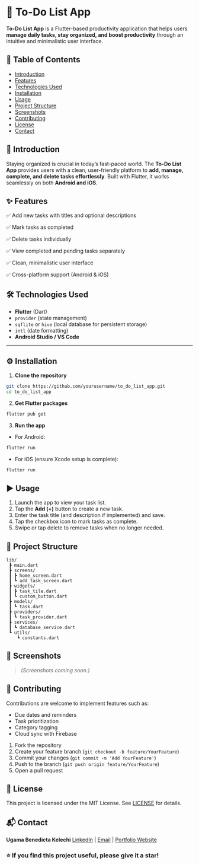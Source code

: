 
# 📝 To-Do List App

**To-Do List App** is a Flutter-based productivity application that helps users **manage daily tasks, stay organized, and boost productivity** through an intuitive and minimalistic user interface.



## 📑 Table of Contents

* [Introduction](#introduction)
* [Features](#features)
* [Technologies Used](#technologies-used)
* [Installation](#installation)
* [Usage](#usage)
* [Project Structure](#project-structure)
* [Screenshots](#screenshots)
* [Contributing](#contributing)
* [License](#license)
* [Contact](#contact)



## 📝 Introduction

Staying organized is crucial in today’s fast-paced world. The **To-Do List App** provides users with a clean, user-friendly platform to **add, manage, complete, and delete tasks effortlessly**. Built with Flutter, it works seamlessly on both **Android and iOS**.



## ✨ Features

✅ Add new tasks with titles and optional descriptions

✅ Mark tasks as completed

✅ Delete tasks individually

✅ View completed and pending tasks separately

✅ Clean, minimalistic user interface

✅ Cross-platform support (Android & iOS)



## 🛠️ Technologies Used

* **Flutter** (Dart)
* `provider` (state management)
* `sqflite` or `hive` (local database for persistent storage)
* `intl` (date formatting)
* **Android Studio / VS Code**

---

## ⚙️ Installation

1. **Clone the repository**

```bash
git clone https://github.com/yourusername/to_do_list_app.git
cd to_do_list_app
```

2. **Get Flutter packages**

```bash
flutter pub get
```

3. **Run the app**

* For Android:

```bash
flutter run
```

* For iOS (ensure Xcode setup is complete):

```bash
flutter run
```



## ▶️ Usage

1. Launch the app to view your task list.
2. Tap the **Add (+)** button to create a new task.
3. Enter the task title (and description if implemented) and save.
4. Tap the checkbox icon to mark tasks as complete.
5. Swipe or tap delete to remove tasks when no longer needed.



## 📁 Project Structure

```
lib/
 ┣ main.dart
 ┣ screens/
 ┃ ┣ home_screen.dart
 ┃ ┗ add_task_screen.dart
 ┣ widgets/
 ┃ ┣ task_tile.dart
 ┃ ┗ custom_button.dart
 ┣ models/
 ┃ ┗ task.dart
 ┣ providers/
 ┃ ┗ task_provider.dart
 ┣ services/
 ┃ ┗ database_service.dart
 ┗ utils/
    ┗ constants.dart
```



## 📸 Screenshots

> *(Screenshots coming soon.)*



## 🤝 Contributing

Contributions are welcome to implement features such as:

* Due dates and reminders
* Task prioritization
* Category tagging
* Cloud sync with Firebase

1. Fork the repository
2. Create your feature branch (`git checkout -b feature/YourFeature`)
3. Commit your changes (`git commit -m 'Add YourFeature'`)
4. Push to the branch (`git push origin feature/YourFeature`)
5. Open a pull request



## 📄 License

This project is licensed under the MIT License. See [LICENSE](LICENSE) for details.



## 📬 Contact

**Ugama Benedicta Kelechi**
[LinkedIn](www.linkedin.com/in/ugama-benedicta-kelechi-codergirl-103041300) | [Email](mailto:ugamakelechi501@gmail.com) | [Portfolio Website](#)



### ⭐️ If you find this project useful, please give it a star!


